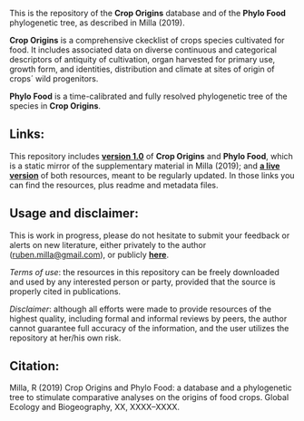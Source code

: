 This is the repository of the **Crop Origins** database and of the **Phylo Food** phylogenetic tree, as described in Milla (2019).

**Crop Origins** is a comprehensive ckecklist of crops species cultivated for food. It includes associated data on diverse continuous and categorical descriptors of antiquity of cultivation, organ harvested for primary use, growth form, and identities, distribution and climate at sites of origin of crops´ wild progenitors.

**Phylo Food** is a time-calibrated and fully resolved phylogenetic tree of the species in **Crop Origins**.


## Links:
This repository includes **[version 1.0](https://github.com/rubenmilla/Crop_Origins_Phylo/tree/master/Crop_Origins_Phylo_v1_0)**  of **Crop Origins** and **Phylo Food**, which is a static mirror of the supplementary material in Milla (2019); and **[a live version](https://github.com/rubenmilla/Crop_Origins_Phylo/tree/master/Crop_Origins_Phylo_v_live)** of both resources, meant to be regularly updated. In those links you can find the resources, plus readme and metadata files.


## Usage and disclaimer:
This is work in progress, please do not hesitate to submit your feedback or alerts on new literature, either privately to the author (ruben.milla@gmail.com), or publicly **[here](https://github.com/rubenmilla/Crop_Origins_Phylo/issues)**.

*Terms of use*: the resources in this repository can be freely downloaded and used by any interested person or party, provided that the source is properly cited in publications.

*Disclaimer*: although all efforts were made to provide resources of the highest quality, including formal and informal reviews by peers, the author cannot guarantee full accuracy of the information, and the user utilizes the repository at her/his own risk.


## Citation: 
Milla, R (2019) Crop Origins and Phylo Food: a database and a phylogenetic tree to stimulate comparative analyses on the origins of food crops. Global Ecology and Biogeography, XX, XXXX–XXXX.
